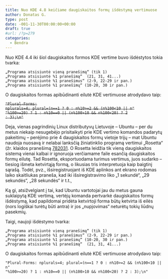 ```yaml
---
title: Nuo KDE 4.8 keičiame daugiskaitos formų išdėstymą vertimuose
author: Donatas G.
type: post
date: -001-11-30T00:00:00+00:00
draft: true
#url: /?p=279
categories:
  - Bendra
---
```

Nuo KDE 4.4 iki šiol daugiskaitos formos KDE vertime buvo išdėstytos tokia tvarka:

```
„Programa atsisiuntė vieną pranešimą“ (tik 1)
„Programa atsisiuntė %1 pranešimą“  (21, 31, 41...)
„Programa atsisiuntė %1 pranešimus“ (2-9, 22-29 ir pan.)
„Programa atsisiuntė %1 pranešimų“ (10-20, 30 ir pan.)
``` 

O daugiskaitos formas apibūdinanti eilutė KDE vertimuose atrodydavo taip:

<del datetime="2012-02-21T03:51:47+00:00"><code>"Plural-Forms: nplurals=4; plural=(n==1 ? 0 : n%10>=2 && (n%100&lt;10 || n"
"%100>=20) ? 1 : n%10==0 || (n%100>10 && n%100&lt;20) ? 2 : 3);\n"</code></del>

Deja, vienas pagrindinių Linux distributyvų Lietuvoje – Ubuntu – per du metus niekaip nesugebėjo prisitaikyti prie KDE vertimo komandos padarytų pakeitimų – perėjimo prie 4 daugiskaitos formų vietoje trijų – mat Ubuntu naudoja nuosavą ir nelabai lanksčią žiniatinklio programą vertimui „Rosetta“ (žr. klaidos pranešimą <a href="https://bugs.launchpad.net/ubuntu/+source/language-pack-kde-lt-base/+bug/782031" title="782031" target="_blank">782031</a>. O Rosetta leidžia tik vieną daugiskaitos sistemą vienai kalbai ir ignoruoja verčiamame faile esančią daugiskaitos formų eilutę. Tad Rosetta, eksportuodama turimus vertimus, juos sudarko – tiesiog išmeta ketvirtąją formą, o likusias tris interpretuoja kaip baigtinį sąrašą. Todėl, pvz., išsiregistruojant iš KDE aplinkos ant ekrano rodomas laiko skaitliukas praneša, kad iki išsiregistravimo liko „1 sekundė“, „29 sekundės“, „28 sekundės“ ir t.t., 

Ką gi, atsižvelgiant į tai, kad Ubuntu vartotojai jau du metus gauna suklaipytą KDE vertimą, vertėjų komanda pertvarkė daugiskaitos formų išdėstymą, kad papildomai pridėta ketvirtoji forma būtų ketvirta iš eilės (nors logiškai turėtų būti antra) ir jos „nupjovimas“ neturėtų tokių liūdnų pasekmių. 

Taigi, naujoji išdėstymo tvarka:

```
„Programa atsisiuntė vieną pranešimą“ (tik 1)
„Programa atsisiuntė %1 pranešimus“ (2-9, 22-29 ir pan.)
„Programa atsisiuntė %1 pranešimų“ (10-20, 30 ir pan.)
„Programa atsisiuntė %1 pranešimą“  (21, 31, 41...)
```

O daugiskaitos formas apibūdinanti eilutė KDE vertimuose atrodydavo taip:

```
"Plural-Forms: nplurals=4; plural=(n==1 ? 0 : n%10>=2 && (n%100<10 || n"
"%100>=20) ? 1 : n%10==0 || (n%100>10 && n%100<20) ? 2 : 3);\n"
```